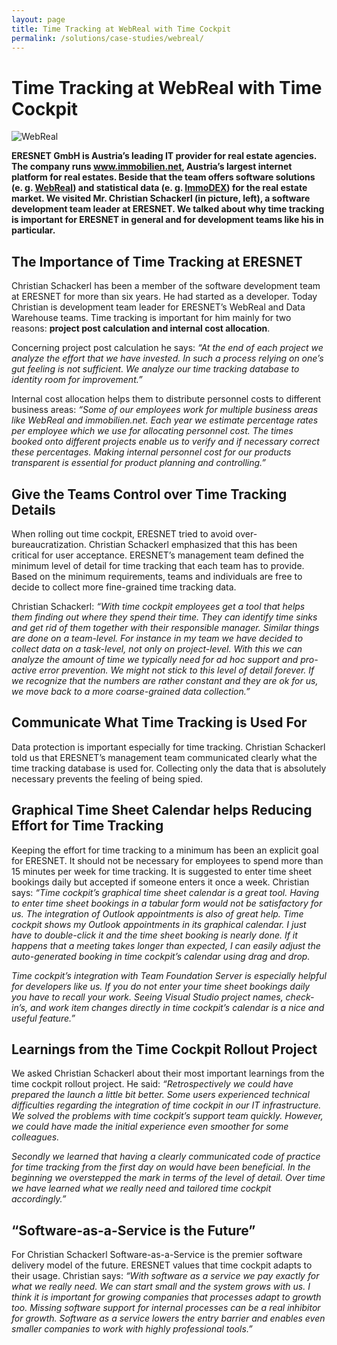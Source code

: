 ```yaml
---
layout: page
title: Time Tracking at WebReal with Time Cockpit
permalink: /solutions/case-studies/webreal/
---
```


<h1 xmlns="http://www.w3.org/1999/xhtml">Time Tracking at WebReal with Time Cockpit</h1><p xmlns="http://www.w3.org/1999/xhtml">
  <img src="{{site.baseurl}}images/customer_logos/webreal_some_team_members.png.png" alt="WebReal" title="WebReal" />
</p><p xmlns="http://www.w3.org/1999/xhtml">
  <strong>ERESNET GmbH is Austria’s leading IT provider for real estate agencies. The company runs <a href="http://www.immobilien.net/" target="_blank">www.immobilien.net</a>, Austria’s largest internet platform for real estates. Beside that the team offers software solutions (e. g. <a href="http://www.webreal.at/" target="_blank">WebReal</a>) and statistical data (e. g. <a href="http://www.immobilien.net/immodex" target="_blank">ImmoDEX</a>) for the real estate market. We visited Mr. Christian Schackerl (in picture, left), a software development team leader at ERESNET. We talked about why time tracking is important for ERESNET in general and for development teams like his in particular.</strong>
</p><h2 xmlns="http://www.w3.org/1999/xhtml">The Importance of Time Tracking at ERESNET</h2><p xmlns="http://www.w3.org/1999/xhtml">Christian Schackerl has been a member of the software development team at ERESNET for more than six years. He had started as a developer. Today Christian is development team leader for ERESNET’s WebReal and Data Warehouse teams. Time tracking is important for him mainly for two reasons: <strong>project post calculation and internal cost allocation</strong>.</p><p xmlns="http://www.w3.org/1999/xhtml">Concerning project post calculation he says: <em>“At the end of each project we analyze the effort that we have invested. In such a process relying on one’s gut feeling is not sufficient. We analyze our time tracking database to identity room for improvement.”</em></p><p xmlns="http://www.w3.org/1999/xhtml">Internal cost allocation helps them to distribute personnel costs to different business areas: <em>“Some of our employees work for multiple business areas like WebReal and immobilien.net. Each year we estimate percentage rates per employee which we use for allocating personnel cost. The times booked onto different projects enable us to verify and if necessary correct these percentages. Making internal personnel cost for our products transparent is essential for product planning and controlling.”</em></p><h2 xmlns="http://www.w3.org/1999/xhtml">Give the Teams Control over Time Tracking Details</h2><p xmlns="http://www.w3.org/1999/xhtml">When rolling out time cockpit, ERESNET tried to avoid over-bureaucratization. Christian Schackerl emphasized that this has been critical for user acceptance. ERESNET’s management team defined the minimum level of detail for time tracking that each team has to provide. Based on the minimum requirements, teams and individuals are free to decide to collect more fine-grained time tracking data.</p><p xmlns="http://www.w3.org/1999/xhtml">Christian Schackerl: <em>“With time cockpit employees get a tool that helps them finding out where they spend their time. They can identify time sinks and get rid of them together with their responsible manager. Similar things are done on a team-level. For instance in my team we have decided to collect data on a task-level, not only on project-level. With this we can analyze the amount of time we typically need for ad hoc support and pro-active error prevention. We might not stick to this level of detail forever. If we recognize that the numbers are rather constant and they are ok for us, we move back to a more coarse-grained data collection.”</em></p><h2 xmlns="http://www.w3.org/1999/xhtml">Communicate What Time Tracking is Used For</h2><p xmlns="http://www.w3.org/1999/xhtml">Data protection is important especially for time tracking. Christian Schackerl told us that ERESNET’s management team communicated clearly what the time tracking database is used for. Collecting only the data that is absolutely necessary prevents the feeling of being spied.</p><h2 xmlns="http://www.w3.org/1999/xhtml">Graphical Time Sheet Calendar helps Reducing Effort for Time Tracking</h2><p xmlns="http://www.w3.org/1999/xhtml">Keeping the effort for time tracking to a minimum has been an explicit goal for ERESNET. It should not be necessary for employees to spend more than 15 minutes per week for time tracking. It is suggested to enter time sheet bookings daily but accepted if someone enters it once a week. Christian says: <em>“Time cockpit’s graphical time sheet calendar is a great tool. Having to enter time sheet bookings in a tabular form would not be satisfactory for us. The integration of Outlook appointments is also of great help. Time cockpit shows my Outlook appointments in its graphical calendar. I just have to double-click it and the time sheet booking is nearly done. If it happens that a meeting takes longer than expected, I can easily adjust the auto-generated booking in time cockpit’s calendar using drag and drop.</em></p><p xmlns="http://www.w3.org/1999/xhtml">
  <em>Time cockpit’s integration with Team Foundation Server is especially helpful for developers like us. If you do not enter your time sheet bookings daily you have to recall your work. Seeing Visual Studio project names, check-in’s, and work item changes directly in time cockpit’s calendar is a nice and useful feature.”</em>
</p><h2 xmlns="http://www.w3.org/1999/xhtml">Learnings from the Time Cockpit Rollout Project</h2><p xmlns="http://www.w3.org/1999/xhtml">We asked Christian Schackerl about their most important learnings from the time cockpit rollout project. He said: <em>“Retrospectively we could have prepared the launch a little bit better. Some users experienced technical difficulties regarding the integration of time cockpit in our IT infrastructure. We solved the problems with time cockpit’s support team quickly. However, we could have made the initial experience even smoother for some colleagues.</em></p><p xmlns="http://www.w3.org/1999/xhtml">
  <em>Secondly we learned that having a clearly communicated code of practice for time tracking from the first day on would have been beneficial. In the beginning we overstepped the mark in terms of the level of detail. Over time we have learned what we really need and tailored time cockpit accordingly.”</em>
</p><h2 xmlns="http://www.w3.org/1999/xhtml">“Software-as-a-Service is the Future”</h2><p xmlns="http://www.w3.org/1999/xhtml">For Christian Schackerl Software-as-a-Service is the premier software delivery model of the future. ERESNET values that time cockpit adapts to their usage. Christian says: <em>“With software as a service we pay exactly for what we really need. We can start small and the system grows with us. I think it is important for growing companies that processes adapt to growth too. Missing software support for internal processes can be a real inhibitor for growth. Software as a service lowers the entry barrier and enables even smaller companies to work with highly professional tools.”</em></p><p xmlns="http://www.w3.org/1999/xhtml">
  <em>
    <br />
  </em>
</p><p xmlns="http://www.w3.org/1999/xhtml">
  <em>
    <br />
  </em>
</p>